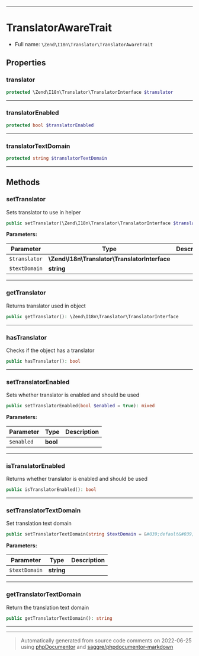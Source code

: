 ***

# TranslatorAwareTrait





* Full name: `\Zend\I18n\Translator\TranslatorAwareTrait`



## Properties


### translator



```php
protected \Zend\I18n\Translator\TranslatorInterface $translator
```






***

### translatorEnabled



```php
protected bool $translatorEnabled
```






***

### translatorTextDomain



```php
protected string $translatorTextDomain
```






***

## Methods


### setTranslator

Sets translator to use in helper

```php
public setTranslator(\Zend\I18n\Translator\TranslatorInterface $translator = null, string $textDomain = null): mixed
```








**Parameters:**

| Parameter | Type | Description |
|-----------|------|-------------|
| `$translator` | **\Zend\I18n\Translator\TranslatorInterface** |  |
| `$textDomain` | **string** |  |




***

### getTranslator

Returns translator used in object

```php
public getTranslator(): \Zend\I18n\Translator\TranslatorInterface
```











***

### hasTranslator

Checks if the object has a translator

```php
public hasTranslator(): bool
```











***

### setTranslatorEnabled

Sets whether translator is enabled and should be used

```php
public setTranslatorEnabled(bool $enabled = true): mixed
```








**Parameters:**

| Parameter | Type | Description |
|-----------|------|-------------|
| `$enabled` | **bool** |  |




***

### isTranslatorEnabled

Returns whether translator is enabled and should be used

```php
public isTranslatorEnabled(): bool
```











***

### setTranslatorTextDomain

Set translation text domain

```php
public setTranslatorTextDomain(string $textDomain = &#039;default&#039;): mixed
```








**Parameters:**

| Parameter | Type | Description |
|-----------|------|-------------|
| `$textDomain` | **string** |  |




***

### getTranslatorTextDomain

Return the translation text domain

```php
public getTranslatorTextDomain(): string
```











***

***
> Automatically generated from source code comments on 2022-06-25 using [phpDocumentor](http://www.phpdoc.org/) and [saggre/phpdocumentor-markdown](https://github.com/Saggre/phpDocumentor-markdown)

